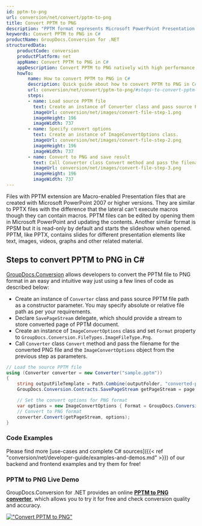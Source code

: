 ```yaml
---
id: pptm-to-png
url: conversion/net/convert/pptm-to-png
title: Convert PPTM to PNG
description: "PPTM format represents Microsoft PowerPoint Presentation with .pptm extension. Learn how to convert PPTM to PNG file programmatically in C# language using GroupDocs.Conversion for .NET library."
keywords: Convert PPTM to PNG in C#
productName: GroupDocs.Conversion for .NET
structuredData:
    productCode: conversion
    productPlatform: net
    appName: Convert PPTM to PNG in C#
    appDescription: Convert PPTM to PNG natively with high performance using C# language and server side GroupDocs.Conversion for .NET APIs, without the use of any software like Microsoft or Open Office.
    howTo:
        name: How to convert PPTM to PNG in C# 
        description: Quick guide about how to convert PPTM to PNG in C# with high performance and accuracy.
        url: conversion/net/convert/pptm-to-png/#steps-to-convert-pptm-to-png-in-c
        steps:
        - name: Load source PPTM file 
          text: Create an instance of Converter class and pass source PPTM file path as a constructor parameter. You may specify absolute or relative file path as per your requirements. 
          imageUrl: conversion/net/images/convert-file-step-1.png
          imageHeight: 196
          imageWidth: 737
        - name: Specify convert options 
          text: Create an instance of ImageConvertOptions class.
          imageUrl: conversion/net/images/convert-file-step-2.png
          imageHeight: 196
          imageWidth: 737
        - name: Convert to PNG and save result 
          text: Call Converter class Convert method and pass the filename for the converted HTML file and the ImageConvertOptions object from the previous step as parameters.
          imageUrl: conversion/net/images/convert-file-step-3.png
          imageHeight: 196
          imageWidth: 737
---
```


Files with PPTM extension are Macro-enabled Presentation files that are created with Microsoft PowerPoint 2007 or higher versions. They are similar to PPTX files with the difference that the lateral can't execute macros though they can contain macros. PPTM files can be edited by opening them in Microsoft PowerPoint and updating the contents. Another similar format is PPSM but it is read-only by default and starts the slideshow when opened. PPTM, like PPTX, contains slides for different presentation elements like text, images, videos, graphs and other related material.

## Steps to convert PPTM to PNG in C#

[GroupDocs.Conversion](https://products.groupdocs.com/conversion/net) allows developers to convert the PPTM file to PNG format in an easy and intuitive way just using a few lines of code as described below:

* Create an instance of `Converter` class and pass source PPTM file path as a constructor parameter. You may specify absolute or relative file path as per your requirements. 
* Declare `SavePageStream` delegate, which should provide a stream to store converted page of PPTM document.
* Create an instance of `ImageConvertOptions` class and set `Format` property to `GroupDocs.Conversion.FileTypes.ImageFileType.Png`.
* Call `Converter` class `Convert` method and pass the filename for the converted PNG file and the `ImageConvertOptions` object from the previous step as parameters.

```csharp
// Load the source PPTM file
using (Converter converter = new Converter("sample.pptm"))
{
    string outputFileTemplate = Path.Combine(outputFolder, "converted-page-{0}.png");
    GroupDocs.Conversion.Contracts.SavePageStream getPageStream = page => new FileStream(string.Format(outputFileTemplate, page), FileMode.Create);

    // Set the convert options for PNG format
    var options = new ImageConvertOptions { Format = GroupDocs.Conversion.FileTypes.ImageFileType.Png };   
    // Convert to PNG format
    converter.Convert(getPageStream, options);
}
```

### Code Examples

Please find more [use-cases and complete C# sources]({{< ref "conversion/net/developer-guide/examples-and-demos.md" >}}) of our backend and frontend examples and try them for free!

### PPTM to PNG Live Demo

GroupDocs.Conversion for .NET provides an online [**PPTM to PNG converter**](https://products.groupdocs.app/conversion/pptm-to-png), which allows you to try it for free and check conversion quality and accuracy.

[!["Convert PPTM to PNG"](conversion/net/images/convert-to-png/convert-pptm-to-png.png)](https://products.groupdocs.app/conversion/pptm-to-png)